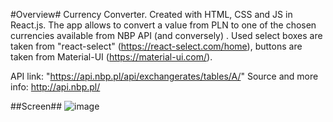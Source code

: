 #Overview#
Currency Converter. Created with HTML, CSS and JS in React.js. The app allows to convert a value from PLN to one of the chosen currencies available from NBP API (and conversely) .
Used select boxes are taken from "react-select" (https://react-select.com/home), buttons are taken from Material-UI (https://material-ui.com/).

API link: "https://api.nbp.pl/api/exchangerates/tables/A/"
Source and more info: http://api.nbp.pl/

##Screen##
![image](https://user-images.githubusercontent.com/60923510/134905158-b6a910d2-a093-4d11-b52d-95ea28344a2e.png)
